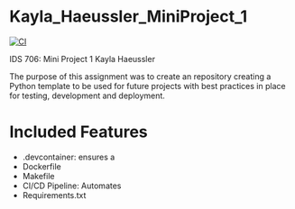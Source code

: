 # Kayla_Haeussler_MiniProject_1

[![CI](https://github.com/nogibjj/Kayla_Haeussler_MiniProject_1/actions/workflows/hello.yml/badge.svg)](https://github.com/nogibjj/Kayla_Haeussler_MiniProject_1/actions/workflows/hello.yml)


IDS 706: Mini Project 1
Kayla Haeussler

The purpose of this assignment was to create an repository creating a  Python template to be used for future projects with best practices in place for testing, development and deployment.

# Included Features
- .devcontainer: ensures a 
- Dockerfile
- Makefile
- CI/CD Pipeline: Automates
- Requirements.txt
